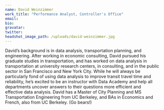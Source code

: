 ```yaml
---
name: David Weinzimmer
work_title: "Performance Analyst, Controller's Office"
email:
bio:
gravatar:
twitter:
headshot_image_path: /uploads/david-weinzimmer.jpg
---
```



David’s background is in data analysis, transportation planning, and engineering. After working in economic consulting, David pursued his graduate studies in transportation, and has worked on data analysis in transportation at university research centers, in consulting, and in the public sector in San Francisco and New York City. While he will always be particularly fond of using data analysis to improve transit travel time and reliability, he’s excited to be an instructor with Data Academy and help all departments uncover answers to their questions more efficient and effective data analysis. David has a Master of City Planning and MS Transportation Engineering from UC Berkeley, and BAs in Economics and French, also from UC Berkeley. (Go bears!)&nbsp;